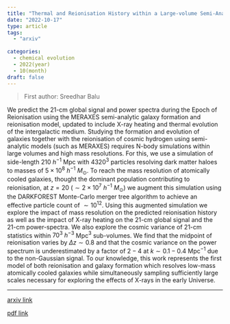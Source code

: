 ```yaml
---
title: "Thermal and Reionisation History within a Large-volume Semi-Analytic Galaxy Formation Simulation"
date: "2022-10-17"
type: article
tags:
  - "arxiv"
  
categories:
  - chemical evolution
  - 2022(year)
  - 10(month)
draft: false
---
```

> First author: Sreedhar Balu

 We predict the 21-cm global signal and power spectra during the Epoch of
Reionisation using the MERAXES semi-analytic galaxy formation and reionisation
model, updated to include X-ray heating and thermal evolution of the
intergalactic medium. Studying the formation and evolution of galaxies together
with the reionisation of cosmic hydrogen using semi-analytic models (such as
MERAXES) requires N-body simulations within large volumes and high mass
resolutions. For this, we use a simulation of side-length $210$ $h^{-1}$ Mpc
with $4320^3$ particles resolving dark matter haloes to masses of $5\times10^8$
$h^{-1}$ $M_\odot$. To reach the mass resolution of atomically cooled galaxies,
thought the dominant population contributing to reionisation, at $z=20$ ($\sim
2\times10^7$ $h^{-1}$ $M_\odot$) we augment this simulation using the
DARKFOREST Monte-Carlo merger tree algorithm to achieve an effective particle
count of $\sim10^{12}$. Using this augmented simulation we explore the impact
of mass resolution on the predicted reionisation history as well as the impact
of X-ray heating on the 21-cm global signal and the 21-cm power-spectra. We
also explore the cosmic variance of 21-cm statistics within $70^{3}$ $h^{-3}$
Mpc$^3$ sub-volumes. We find that the midpoint of reionisation varies by
$\Delta z\sim0.8$ and that the cosmic variance on the power spectrum is
underestimated by a factor of $2-4$ at $k\sim 0.1-0.4$ Mpc$^{-1}$ due to the
non-Gaussian signal. To our knowledge, this work represents the first model of
both reionisation and galaxy formation which resolves low-mass atomically
cooled galaxies while simultaneously sampling sufficiently large scales
necessary for exploring the effects of X-rays in the early Universe.

---
[arxiv link](http://arxiv.org/abs/2210.08910v1)

[pdf link](http://arxiv.org/pdf/2210.08910v1)